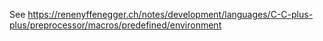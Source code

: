 See https://renenyffenegger.ch/notes/development/languages/C-C-plus-plus/preprocessor/macros/predefined/environment
